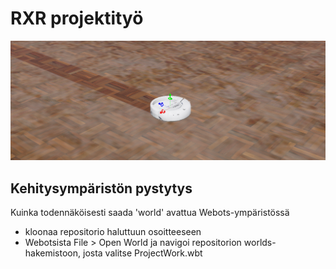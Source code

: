 # RXR projektityö

![roomba](./media/roomba.png)

## Kehitysympäristön pystytys

Kuinka todennäköisesti saada 'world' avattua Webots-ympäristössä

* kloonaa repositorio haluttuun osoitteeseen
* Webotsista File > Open World ja navigoi repositorion worlds-hakemistoon, josta valitse ProjectWork.wbt
